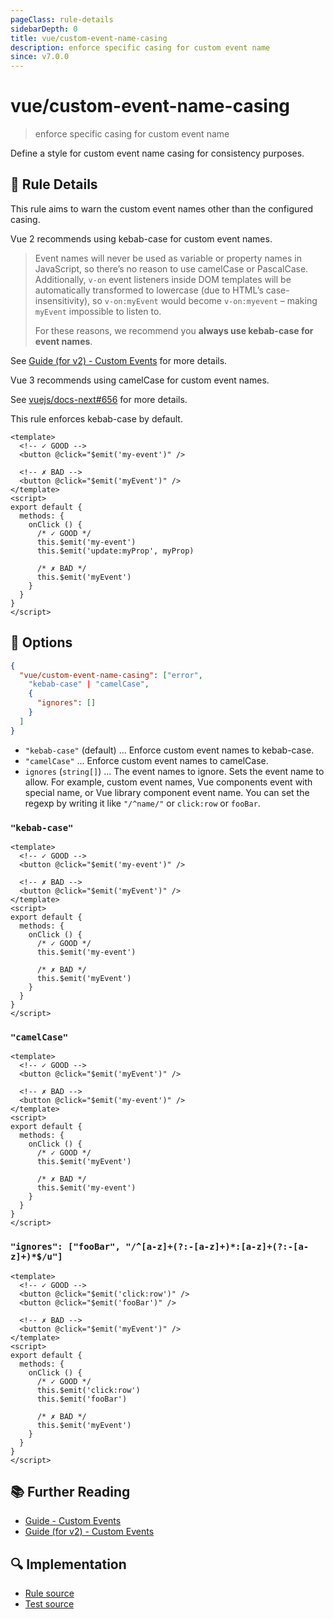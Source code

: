 ```yaml
---
pageClass: rule-details
sidebarDepth: 0
title: vue/custom-event-name-casing
description: enforce specific casing for custom event name
since: v7.0.0
---
```

# vue/custom-event-name-casing
> enforce specific casing for custom event name

Define a style for custom event name casing for consistency purposes.

## :book: Rule Details

This rule aims to warn the custom event names other than the configured casing.

Vue 2 recommends using kebab-case for custom event names.

> Event names will never be used as variable or property names in JavaScript, so there’s no reason to use camelCase or PascalCase. Additionally, `v-on` event listeners inside DOM templates will be automatically transformed to lowercase (due to HTML’s case-insensitivity), so `v-on:myEvent` would become `v-on:myevent` – making `myEvent` impossible to listen to.
>
> For these reasons, we recommend you **always use kebab-case for event names**.

See [Guide (for v2) - Custom Events] for more details.

Vue 3 recommends using camelCase for custom event names.

See [vuejs/docs-next#656](https://github.com/vuejs/docs-next/issues/656) for more details.

This rule enforces kebab-case by default.

<eslint-code-block :rules="{'vue/custom-event-name-casing': ['error']}">

```vue
<template>
  <!-- ✓ GOOD -->
  <button @click="$emit('my-event')" />

  <!-- ✗ BAD -->
  <button @click="$emit('myEvent')" />
</template>
<script>
export default {
  methods: {
    onClick () {
      /* ✓ GOOD */
      this.$emit('my-event')
      this.$emit('update:myProp', myProp)

      /* ✗ BAD */
      this.$emit('myEvent')
    }
  }
}
</script>
```

</eslint-code-block>

## :wrench: Options

```json
{
  "vue/custom-event-name-casing": ["error",
    "kebab-case" | "camelCase",
    {
      "ignores": []
    }
  ]
}
```

- `"kebab-case"` (default) ... Enforce custom event names to kebab-case.
- `"camelCase"` ... Enforce custom event names to camelCase.
- `ignores` (`string[]`) ... The event names to ignore. Sets the event name to allow. For example, custom event names, Vue components event with special name, or Vue library component event name. You can set the regexp by writing it like `"/^name/"` or `click:row` or `fooBar`.

### `"kebab-case"`

<eslint-code-block :rules="{'vue/custom-event-name-casing': ['error', 'kebab-case']}">

```vue
<template>
  <!-- ✓ GOOD -->
  <button @click="$emit('my-event')" />

  <!-- ✗ BAD -->
  <button @click="$emit('myEvent')" />
</template>
<script>
export default {
  methods: {
    onClick () {
      /* ✓ GOOD */
      this.$emit('my-event')

      /* ✗ BAD */
      this.$emit('myEvent')
    }
  }
}
</script>
```

</eslint-code-block>

### `"camelCase"`

<eslint-code-block :rules="{'vue/custom-event-name-casing': ['error', 'camelCase']}">

```vue
<template>
  <!-- ✓ GOOD -->
  <button @click="$emit('myEvent')" />

  <!-- ✗ BAD -->
  <button @click="$emit('my-event')" />
</template>
<script>
export default {
  methods: {
    onClick () {
      /* ✓ GOOD */
      this.$emit('myEvent')

      /* ✗ BAD */
      this.$emit('my-event')
    }
  }
}
</script>
```

</eslint-code-block>

### `"ignores": ["fooBar", "/^[a-z]+(?:-[a-z]+)*:[a-z]+(?:-[a-z]+)*$/u"]`

<eslint-code-block :rules="{'vue/custom-event-name-casing': ['error', { ignores: ['fooBar', '/^[a-z]+(?:-[a-z]+)*:[a-z]+(?:-[a-z]+)*$/u'] }]}">

```vue
<template>
  <!-- ✓ GOOD -->
  <button @click="$emit('click:row')" />
  <button @click="$emit('fooBar')" />

  <!-- ✗ BAD -->
  <button @click="$emit('myEvent')" />
</template>
<script>
export default {
  methods: {
    onClick () {
      /* ✓ GOOD */
      this.$emit('click:row')
      this.$emit('fooBar')

      /* ✗ BAD */
      this.$emit('myEvent')
    }
  }
}
</script>
```

</eslint-code-block>

## :books: Further Reading

- [Guide - Custom Events]
- [Guide (for v2) - Custom Events]

[Guide - Custom Events]: https://v3.vuejs.org/guide/component-custom-events.html
[Guide (for v2) - Custom Events]: https://vuejs.org/v2/guide/components-custom-events.html

## :mag: Implementation

- [Rule source](https://github.com/vuejs/eslint-plugin-vue/blob/master/lib/rules/custom-event-name-casing.js)
- [Test source](https://github.com/vuejs/eslint-plugin-vue/blob/master/tests/lib/rules/custom-event-name-casing.js)
